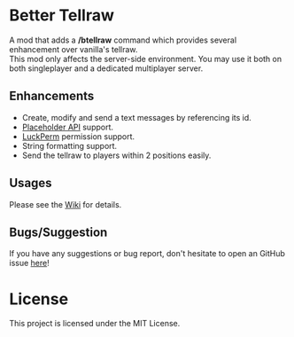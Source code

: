 # Better Tellraw
 A mod that adds a **/btellraw** command which provides several enhancement over vanilla's tellraw.    
 This mod only affects the server-side environment. You may use it both on both singleplayer and a dedicated multiplayer server.  

## Enhancements
- Create, modify and send a text messages by referencing its id.
- [Placeholder API](https://placeholders.pb4.eu/user/default-placeholders/) support.
- [LuckPerm](https://modrinth.com/mod/luckperms) permission support.
- String formatting support.
- Send the tellraw to players within 2 positions easily.

## Usages
Please see the [Wiki](https://github.com/Kenny-Hui/BetterTellraw/wiki) for details.

## Bugs/Suggestion
If you have any suggestions or bug report, don't hesitate to open an GitHub issue [here](https://github.com/Kenny-Hui/BetterTellraw/issues)!

# License
This project is licensed under the MIT License.